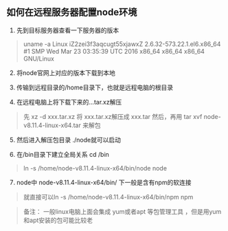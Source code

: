 ## 如何在远程服务器配置node环境
1. 先到目标服务器查看一下服务器的版本
>uname -a
>Linux iZ2zei3f3aqcugt55xjawxZ 2.6.32-573.22.1.el6.x86_64 #1 SMP Wed Mar 23 03:35:39 UTC 2016 x86_64 x86_64 x86_64 GNU/Linux

2. 将node官网上对应的版本下载到本地

3. 传输到远程目录的/home目录下，也就是远程电脑的根目录

4. 在远程电脑上将下载下来的...tar.xz解压
>先 xz -d xxx.tar.xz 将 xxx.tar.xz解压成 xxx.tar 然后，再用 tar xvf node-v8.11.4-linux-x64.tar 来解包

5. 然后进入解压包目录 ./node就可以启动

6. 在/bin目录下建立全局关系 cd /bin
>ln -s /home/node-v8.11.4-linux-x64/bin/node node

7. node中 node-v8.11.4-linux-x64/bin/ 下一般是含有npm的软连接
>就直接可以ln -s /home/node-v8.11.4-linux-x64/bin/npm npm

>备注： 一般linux电脑上面会集成 yum或者apt 等包管理工具 ，但是用yum 和apt安装的包可能比较老
